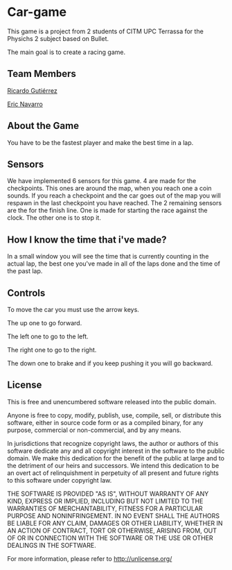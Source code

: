 # Car-game

This game is a project from 2 students of CITM UPC Terrassa for the Physichs 2 subject based on Bullet.

The main goal is to create a racing game.

## Team Members

[Ricardo Gutiérrez](https://github.com/Ricardogll)

[Eric Navarro](https://github.com/lakaens)

## About the Game

You have to be the fastest player and make the best time in a lap.

## Sensors

We have implemented 6 sensors for this game. 4 are made for the checkpoints.
This ones are around the map, when you reach one a coin sounds. If you reach a checkpoint and the car goes out of the map you will respawn in the last checkpoint you have reached.
The 2 remaining sensors are the for the finish line. One is made for starting the race against the clock. The other one is to stop it.

## How I know the time that i've made?

In a small window you will see the time that is currently counting in the actual lap, the best one you've made in all of the laps done and the time of the past lap.

## Controls

To move the car you must use the arrow keys. 

The up one to go forward.

The left one to go to the left.

The right one to go to the right.

The down one to brake and if you keep pushing it you will go backward.

## License

This is free and unencumbered software released into the public domain.

Anyone is free to copy, modify, publish, use, compile, sell, or distribute this software, either in source code form or as a compiled binary, for any purpose, commercial or non-commercial, and by any means.

In jurisdictions that recognize copyright laws, the author or authors of this software dedicate any and all copyright interest in the software to the public domain. We make this dedication for the benefit of the public at large and to the detriment of our heirs and successors. We intend this dedication to be an overt act of relinquishment in perpetuity of all present and future rights to this software under copyright law.

THE SOFTWARE IS PROVIDED "AS IS", WITHOUT WARRANTY OF ANY KIND, EXPRESS OR IMPLIED, INCLUDING BUT NOT LIMITED TO THE WARRANTIES OF MERCHANTABILITY, FITNESS FOR A PARTICULAR PURPOSE AND NONINFRINGEMENT. IN NO EVENT SHALL THE AUTHORS BE LIABLE FOR ANY CLAIM, DAMAGES OR OTHER LIABILITY, WHETHER IN AN ACTION OF CONTRACT, TORT OR OTHERWISE, ARISING FROM, OUT OF OR IN CONNECTION WITH THE SOFTWARE OR THE USE OR OTHER DEALINGS IN THE SOFTWARE.

For more information, please refer to http://unlicense.org/
